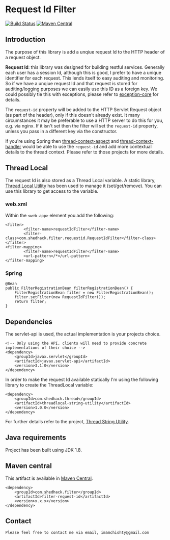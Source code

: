 # Request Id Filter

[![Build Status](https://travis-ci.org/imamchishty/filter-request-id.svg?branch=master "filter-request-id")](https://travis-ci.org/imamchishty/filter-request-id) [![Maven Central](https://maven-badges.herokuapp.com/maven-central/com.shedhack.filter/filter-request-id/badge.svg?style=plastic)](https://maven-badges.herokuapp.com/maven-central/com.shedhack.filter/filter-request-id)

## Introduction

The purpose of this library is add a unqiue request Id to the HTTP header of a request object.

__Request Id__: this library was designed for building restful services. Generally each user has a session Id, although this is good, I prefer to have a unique identifier for each request. This lends itself to easy auditing and monitoring. So if we have a unqiue request Id and that request is stored for auditing/logging purposes we can easily use this ID as a foreign key. We could possibly tie this with exceptions, please refer to [exception-core](https://github.com/imamchishty/exception-core/) for details.

The `request-id` property will be added to the HTTP Servlet Request object (as part of the header), only if this doesn't already exist. It many circumstances it may be preferable to use a HTTP server to do this for you, e.g. via nginx. If it isn't set then the filter will set the `request-id` property, unless you pass in a different key via the constructor.

If you're using Spring then [thread-context-aspect](https://github.com/imamchishty/thread-context-aspect) and [thread-context-handler](https://github.com/imamchishty/thread-context-handler) would be able to use the `request-id` and add more contextual details to the thread context. Please refer to those projects for more details.

## Thread Local

The request Id is also stored as a Thread Local variable. A static library, [Thread Local Utility](https://github.com/imamchishty/threadlocal-string-utility) has been used to manage it (set/get/remove).
You can use this library to get access to the variable.

### web.xml

Within the `<web-app>` element you add the following:

	<filter> 
    		<filter-name>requestIdFilter</filter-name>
    		<filter-class>com.shedhack.filter.requestid.RequestIdFilter</filter-class> 
  	</filter> 
  	<filter-mapping> 
    		<filter-name>requestIdFilter</filter-name>
    		<url-pattern>/*</url-pattern> 
  	</filter-mapping> 

### Spring

    @Bean
    public FilterRegistrationBean filterRegistrationBean() {
        FilterRegistrationBean filter = new FilterRegistrationBean();
        filter.setFilter(new RequestIdFilter());
        return filter;
    }

## Dependencies

The servlet-api is used, the actual implementation is your projects choice.

    <!-- Only using the API, clients will need to provide concrete implementations of their choice -->
    <dependency>
        <groupId>javax.servlet</groupId>
        <artifactId>javax.servlet-api</artifactId>
        <version>3.1.0</version>
    </dependency>
        
In order to make the request Id available statically I'm using the following library to create the ThreadLocal variable:
        
    <dependency>
        <groupId>com.shedhack.thread</groupId>
        <artifactId>threadlocal-string-utility</artifactId>
        <version>1.0.0</version>
    </dependency>
    
For further details refer to the project, [Thread String Utility](https://github.com/imamchishty/threadlocal-string-utility).    

## Java requirements

Project has been built using JDK 1.8.

## Maven central

This artifact is available in [Maven Central](https://maven-badges.herokuapp.com/maven-central/com.shedhack.filter/filter-request-id).
 
    <dependency>
        <groupId>com.shedhack.filter</groupId>
        <artifactId>filter-request-id</artifactId>
        <version>x.x.x</version>
    </dependency>    


Contact
-------

	Please feel free to contact me via email, imamchishty@gmail.com

